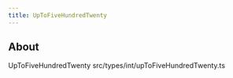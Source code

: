 ```yaml
---
title: UpToFiveHundredTwenty
---
```


## About

UpToFiveHundredTwenty src/types/int/upToFiveHundredTwenty.ts

